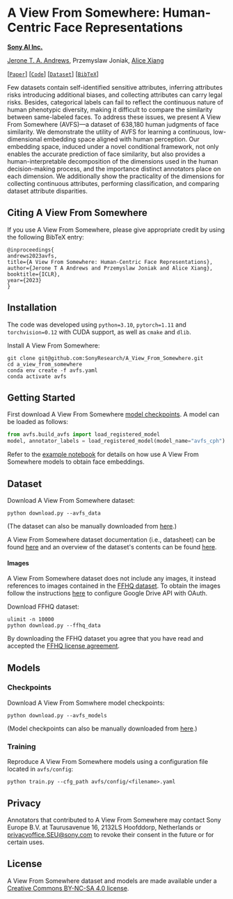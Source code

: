 # A View From Somewhere: Human-Centric Face Representations

**[Sony AI Inc.](https://ai.sony)**

[Jerone T. A. Andrews](mailto:jerone.andrews@sony.com), Przemyslaw Joniak, 
[Alice Xiang](mailto:alice.xiang@sony.com)

[[`Paper`](https://arxiv.org/pdf/2303.17176.pdf)] [[`Code`](https://github.com/SonyResearch/a_view_from_somewhere)] [[`Dataset`](docs/AVFS_README.md)] [[`BibTeX`](#citing-a-view-from-somewhere)]

Few datasets contain self-identified sensitive attributes, inferring attributes risks
introducing additional biases, and collecting attributes can carry legal risks. Besides,
categorical labels can fail to reflect the continuous nature of human phenotypic
diversity, making it difficult to compare the similarity between same-labeled faces.
To address these issues, we present A View From Somewhere (AVFS)—a dataset of
638,180 human judgments of face similarity. We demonstrate the utility of AVFS
for learning a continuous, low-dimensional embedding space aligned with human
perception. Our embedding space, induced under a novel conditional framework,
not only enables the accurate prediction of face similarity, but also provides a
human-interpretable decomposition of the dimensions used in the human decision-making 
process, and the importance distinct annotators place on each dimension.
We additionally show the practicality of the dimensions for collecting continuous
attributes, performing classification, and comparing dataset attribute disparities.


## Citing A View From Somewhere

If you use A View From Somewhere, please give appropriate credit by using 
the following BibTeX entry:
```
@inproceedings{
andrews2023avfs,
title={A View From Somewhere: Human-Centric Face Representations},
author={Jerone T A Andrews and Przemyslaw Joniak and Alice Xiang},
booktitle={ICLR},
year={2023}
}
```

## Installation
The code was developed using `python=3.10`, `pytorch=1.11` 
and `torchvision=0.12` with CUDA support, as well as `cmake` and `dlib`.

Install A View From Somewhere:

```shell
git clone git@github.com:SonyResearch/A_View_From_Somewhere.git
cd a_view_from_somewhere
conda env create -f avfs.yaml
conda activate avfs
```

## Getting Started

First download A View From Somewhere [model checkpoints](#checkpoints). A model can be 
loaded as follows:

```python
from avfs.build_avfs import load_registered_model
model, annotator_labels = load_registered_model(model_name="avfs_cph")
```
Refer to the [example notebook](notebooks/avfs_model_example.ipynb) for details on 
how use A View From Somewhere models to obtain face embeddings.


## <a name="Dataset"></a>Dataset
Download A View From Somewhere dataset:
```shell
python download.py --avfs_data
```
(The dataset can also be manually downloaded from 
[here](https://zenodo.org/record/7878655).)

A View From Somewhere dataset documentation (i.e., datasheet) can be found 
[here](docs/DATASHEET.pdf) and an overview of the dataset's contents can be found 
[here](docs/AVFS_README.md).


#### Images

A View From Somewhere dataset does not include any images, it instead references to 
images contained in the [FFHQ dataset](https://github.com/NVlabs/ffhq-dataset).
To obtain the images follow the instructions [here](docs/OAUTH_README.md) to 
configure Google Drive API with OAuth. 

Download FFHQ dataset:
```shell
ulimit -n 10000
python download.py --ffhq_data
```

By downloading the FFHQ dataset you agree that you have read and accepted the 
[FFHQ license agreement](https://github.com/NVlabs/ffhq-dataset/blob/master/LICENSE.txt).


## Models
### Checkpoints
Download A View From Somwhere model checkpoints:
```shell
python download.py --avfs_models
```
(Model checkpoints can also be manually downloaded from 
[here](https://zenodo.org/record/7878655).) 


### Training
Reproduce A View From Somewhere models using a configuration file located 
in `avfs/config`:

```shell
python train.py --cfg_path avfs/config/<filename>.yaml
```

## Privacy
Annotators that contributed to A View From Somewhere may contact 
Sony Europe B.V. at Taurusavenue 16, 2132LS Hoofddorp, Netherlands or 
[privacyoffice.SEU@sony.com](mailto:privacyoffice.SEU@sony.com) to revoke their 
consent in the future or for certain uses.

## License
A View From Somewhere dataset and models are made available under a [Creative Commons 
BY-NC-SA 4.0 license](LICENSE).
